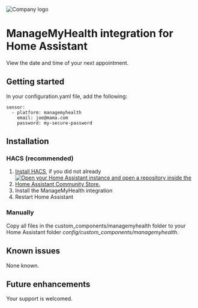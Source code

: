 ![Company logo](https://www.managemyhealth.co.nz/app/themes/mmh-child/assets/img/icons/logo-title-dark.svg)

# ManageMyHealth integration for Home Assistant
View the date and time of your next appointment.

## Getting started
In your configuration.yaml file, add the following:

```
sensor:
  - platform: managemyhealth
    email: joe@mama.com
    password: my-secure-password
```

## Installation
### HACS (recommended)
1. [Install HACS](https://hacs.xyz/docs/setup/download), if you did not already
2. [![Open your Home Assistant instance and open a repository inside the Home Assistant Community Store.](https://my.home-assistant.io/badges/hacs_repository.svg)](https://my.home-assistant.io/redirect/hacs_repository/?owner=codyc1515&repository=ha-managemyhealth&category=integration)
3. Install the ManageMyHealth integration
4. Restart Home Assistant

### Manually
Copy all files in the custom_components/managemyhealth folder to your Home Assistant folder *config/custom_components/managemyhealth*.

## Known issues
None known.

## Future enhancements
Your support is welcomed.
